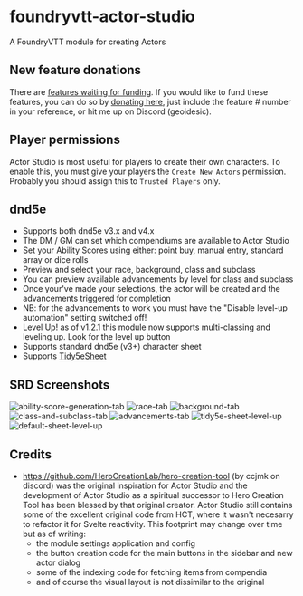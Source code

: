 # foundryvtt-actor-studio
A FoundryVTT module for creating Actors 

## New feature donations
There are [features waiting for funding](https://github.com/geoidesic/foundryvtt-actor-studio/milestone/6).
If you would like to fund these features, you can do so by [donating here](https://github.com/sponsors/geoidesic?frequency=one-time), just include the feature # number in your reference, or hit me up on Discord (geoidesic).

## Player permissions
Actor Studio is most useful for players to create their own characters. To enable this, you must give your players the `Create New Actors` permission. Probably you should assign this to `Trusted Players` only.

## dnd5e
- Supports both dnd5e v3.x and v4.x
- The DM / GM can set which compendiums are available to Actor Studio
- Set your Ability Scores using either: point buy, manual entry, standard array or dice rolls
- Preview and select your race, background, class and subclass
- You can preview available advancements by level for class and subclass
- Once your've made your selections, the actor will be created and the advancements triggered for completion
- NB: for the advancements to work you must have the "Disable level-up automation" setting switched off!
- Level Up! as of v1.2.1 this module now supports multi-classing and leveling up. Look for the level up button
- Supports standard dnd5e (v3+) character sheet
- Supports [Tidy5eSheet](https://github.com/kgar/foundry-vtt-tidy-5e-sheets) 

## SRD Screenshots
![ability-score-generation-tab](https://github.com/user-attachments/assets/c651d816-7a61-48e8-a12b-1431b5fdf4ea)
![race-tab](https://github.com/user-attachments/assets/691a9da9-1ebf-4c0a-8f4e-001c9a325fb5)
![background-tab](https://github.com/user-attachments/assets/7ae21506-4b96-4471-a192-bc4718ab7b6f)
![class-and-subclass-tab](https://github.com/user-attachments/assets/841db4d3-bed0-4405-b883-96c954b570ae)
![advancements-tab](https://github.com/user-attachments/assets/a5e10640-fa5e-4ad3-9122-78204a437d40)
![tidy5e-sheet-level-up](https://github.com/user-attachments/assets/6ea020df-7533-4a75-b1f6-1e152927d355)
![default-sheet-level-up](https://github.com/user-attachments/assets/5d0dace6-7148-41ab-b8a3-44e2e05eeca5)

## Credits
- https://github.com/HeroCreationLab/hero-creation-tool (by ccjmk on discord) was the original inspiration for Actor Studio and the development of Actor Studio as a spiritual successor to Hero Creation Tool has been blessed by that original creator. Actor Studio still contains some of the excellent original code from HCT, where it wasn't necesarry to refactor it for Svelte reactivity. This footprint may change over time but as of writing:
  - the module settings application and config
  - the button creation code for the main buttons in the sidebar and new actor dialog
  - some of the indexing code for fetching items from compendia
  - and of course the visual layout is not dissimilar to the original
